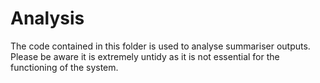 # Analysis
The code contained in this folder is used to analyse summariser outputs. Please be aware it is extremely untidy as it is not essential for the functioning of the system.